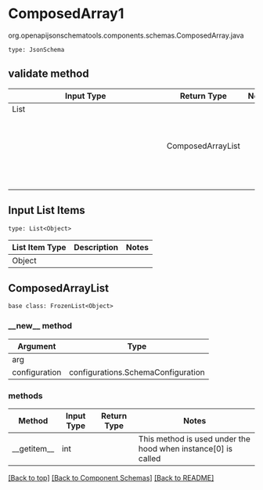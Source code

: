 # ComposedArray1
org.openapijsonschematools.components.schemas.ComposedArray.java
```
type: JsonSchema
```

## validate method
| Input Type | Return Type | Notes |
| ---------- | ----------- | ----- |
| List<Object> | ComposedArrayList | |

## Input List Items
```
type: List<Object>
```
List Item Type | Description | Notes
-------------------- | ------------- | -------------
Object |  |

## ComposedArrayList
```
base class: FrozenList<Object>
```
### &lowbar;&lowbar;new&lowbar;&lowbar; method
Argument | Type
-------- | ------
arg      | 
configuration | configurations.SchemaConfiguration

### methods
Method | Input Type | Return Type | Notes
------ | ---------- | ----------- | ------
&lowbar;&lowbar;getitem&lowbar;&lowbar; | int |  | This method is used under the hood when instance[0] is called

[[Back to top]](#top) [[Back to Component Schemas]](../../../README.md#Component-Schemas) [[Back to README]](../../../README.md)
